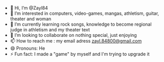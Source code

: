 - 👋 Hi, I’m @Zayl84
- 👀 I’m interested in computers, video-games, mangas, athletism, guitar, theater and woman
- 🌱 I’m currently learning rock songs, knowledge to become regional judge in athletism and my theater text
- 💞️ I’m looking to collaborate on nothing special, just enjoying
- 📫 How to reach me : my email adress zayl.84800@gmail.com
- 😄 Pronouns: He
- ⚡ Fun fact: I made a "game" by myself and I'm trying to upgrade it

<!---
Zayl84/Zayl84 is a ✨ special ✨ repository because its `README.md` (this file) appears on your GitHub profile.
You can click the Preview link to take a look at your changes.
--->
